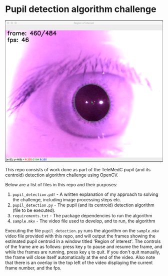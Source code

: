 # Pupil detection algorithm challenge

![Pupil detection](img.png)

This repo consists of work done as part of the TeleMedC pupil (and its centroid) detection algorithm challenge using OpenCV.

Below are a list of files in this repo and their purposes:
1. `pupil_detection.pdf` - A written explanation of my approach to solving the challenge, including image processing steps etc.
2. `pupil_detection.py` - The pupil (and its centroid) detection algorithm (file to be executed).
3. `requirements.txt` - The package dependencies to run the algorithm
4. `sample.mkv` - The video file used to develop, and to run, the algorithm


Executing the file `pupil_detection.py` runs the algorithm on the `sample.mkv` video file provided with this repo, and will output the frames showing the estimated pupil centroid in a window titled 'Region of interest'. The controls of the frame are as follows: press key `p` to pause and resume the frame, and while the frames are running, press key `q` to quit. If you don't quit manually, the frame will close itself automatically at the end of the video. Also note that there is an overlay in the top left of the video displaying the current frame number, and the fps.







